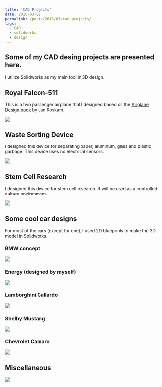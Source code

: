 ```yaml
---
title: 'CAD Projects'
date: 2016-03-01
permalink: /posts/2016/03/cad-projects/
tags:
  - CAD
  - solidworks
  - design
---
```


## Some of my CAD desing projects are presented here.

I utilize Solidworks as my main tool in 3D design.

## Royal Falcon-511
This is a two passenger airplane that I designed based on the [Airplane Design book](https://www.google.ca/books/edition/_/6dAoSAAACAAJ?hl=en&sa=X&ved=2ahUKEwiBktLNuuTxAhVRuZ4KHa8CBkwQ7_IDegQICBAC) by Jan Roskam.

![](/images/2016-03-01-post-solidworks/d4.jpg)

## Waste Sorting Device
I designed this device for separating paper, aluminum, glass and plastic garbage. This device uses no electrical sensors.

![](/images/2016-03-01-post-solidworks/d1.jpg)

##  Stem Cell Research
I designed this device for stem cell research. It will be used as a controlled culture environment.

![](/images/2016-03-01-post-solidworks/d2.jpg)

## Some cool car designs
For most of the cars (except for one), I used 2D blueprints to make the 3D model in Solidworks.
### BMW concept

![](/images/2016-03-01-post-solidworks/b1.jpg)

### Energy (designed by myself)

![](/images/2016-03-01-post-solidworks/b2.jpg)

### Lamborghini Gallardo

![](/images/2016-03-01-post-solidworks/b3.jpg)

### Shelby Mustang

![](/images/2016-03-01-post-solidworks/b4.jpg)

### Chevrolet Camaro

![](/images/2016-03-01-post-solidworks/b5.jpg)

##  Miscellaneous

![](/images/2016-03-01-post-solidworks/d3.jpg)